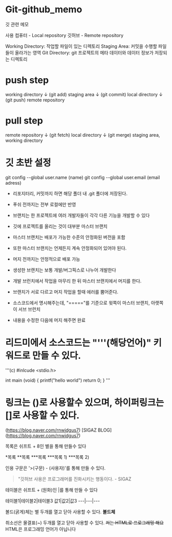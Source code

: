 # Git-github_memo
깃 관련 메모

사용 컴퓨터 - Local repository
깃허브 - Remote repository

Working Directory: 작업할 파일이 있는 디렉토리
Staging Area: 커밋을 수행할 파일들이 올라가는 영역
Git Directory: git 프로젝트의 메타 데이터와 데이터 정보가 저장되는 디렉토리

# push step
working directory 
↓ (git add)
staging area
↓ (git commit)
local directory
↓ (git push)
remote repository

# pull step
remote repository
↓ (git fetch)
local directory
↓ (git merge)
staging area, working directory 


# 깃 초반 설정
git config --global user.name (name)
git config --global user.email (email adress)


- 리포지터리, 커밋까지 하면 해당 폴더 내 .git 폴더에 저장된다.
- 푸쉬 전까지는 전부 로컬에만 반영

- 브랜치는 한 프로젝트에 여러 개발자들이 각각 다른 기능을 개발할 수 있다
- 깃에 프로젝트를 올리는 것이 대부분 마스터 브랜치
- 마스터 브랜치는 배포가 가능한 수준의 안정화된 버전을 포함
- 또한 마스터 브랜치는 언제든지 계속 안정화되어 있어야 된다.
- 머지 전까지는 안정적으로 배포 가능

- 생성한 브랜치는 보통 개발/버그픽스로 나누어 개발한다 
- 개발 브런치에서 작업을 마무리 한 뒤 마스터 브랜치에서 머지를 한다. 
- 브랜치가 서로 다르고 머지 작업을 할때 에러를 뿜어준다. 
- 소스코드에서 명시해주는데, "====="를 기준으로 윗쪽이 마스터 브랜치, 아랫쪽이 서브 브런치
- 내용을 수정한 다음에 머지 해주면 완료


# 리드미에서 소스코드는 "'''(해당언어)" 키워드로 만들 수 있다.

'''(c)
#inlcude <stdio.h>

int main (void)
{
  printf("hello world")
  return 0;
}
'''

# 링크는 ()로 사용할수 있으며, 하이퍼링크는 []로 사용할 수 있다.
(https://blog.naver.com/rnwjdgus7)
[SIGAZ BLOG] (https://blog.naver.com/rnwjdgus7)

목록은 쉬프트 + 8인 별을 통해 만들수 있다 

*목록
**목록
***목록
***목록 1)
***목록 2)

인용 구문은 '>(구문) - (사용자)'를 통해 만들 수 있다.

> "깃허브 사용은 프로그래머를 진화시키는 행동이다. - SIGAZ


테이블은 쉬프트 + \(원화)인 |를 통해 만들 수 있다

테이블1|테이블2|테이블3
값1|값2|값3
---|---|---

볼드(굵게)체는 별 두개를 열고 닫아 사용할 수 있다. 
**볼드체**

취소선은 물결표(~) 두개를 열고 닫아 사용할 수 있다.
~~저는 HTML로 프로그래밍 해요~~ HTML은 프로그래밍 언어가 아닙니다
